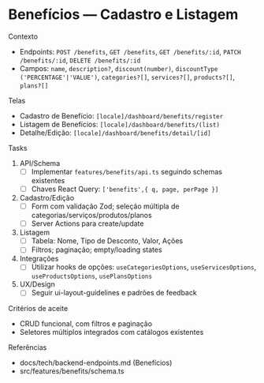 # Benefícios — Cadastro e Listagem

Contexto
- Endpoints: `POST /benefits`, `GET /benefits`, `GET /benefits/:id`, `PATCH /benefits/:id`, `DELETE /benefits/:id`
- Campos: `name`, `description?`, `discount(number)`, `discountType ('PERCENTAGE'|'VALUE')`, `categories?[]`, `services?[]`, `products?[]`, `plans?[]`

Telas
- Cadastro de Benefício: `[locale]/dashboard/benefits/register`
- Listagem de Benefícios: `[locale]/dashboard/benefits/(list)`
- Detalhe/Edição: `[locale]/dashboard/benefits/detail/[id]`

Tasks
1) API/Schema
   - [ ] Implementar `features/benefits/api.ts` seguindo schemas existentes
   - [ ] Chaves React Query: `['benefits',{ q, page, perPage }]`
2) Cadastro/Edição
   - [ ] Form com validação Zod; seleção múltipla de categorias/serviços/produtos/planos
   - [ ] Server Actions para create/update
3) Listagem
   - [ ] Tabela: Nome, Tipo de Desconto, Valor, Ações
   - [ ] Filtros; paginação; empty/loading states
4) Integrações
   - [ ] Utilizar hooks de opções: `useCategoriesOptions`, `useServicesOptions`, `useProductsOptions`, `usePlansOptions`
5) UX/Design
   - [ ] Seguir ui-layout-guidelines e padrões de feedback

Critérios de aceite
- CRUD funcional, com filtros e paginação
- Seletores múltiplos integrados com catálogos existentes

Referências
- docs/tech/backend-endpoints.md (Benefícios)
- src/features/benefits/schema.ts

